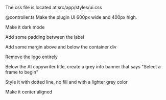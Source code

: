 The css file is located at src/app/styles/ui.css

@controller.ts Make the plugin UI 600px wide and 400px high.

Make it dark mode

Add some padding between the label

Add some margin above and below the container div

Remove the logo entirely

Below the AI copywriter title, create a grey info banner that says "Select a frame to begin"

Style it with dotted line, no fill and with a lighter grey color

Make it center aligned
